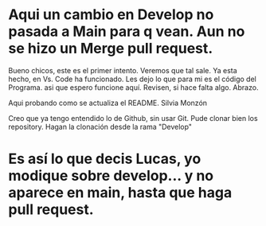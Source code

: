# Aqui un cambio en Develop no pasada a Main para q vean. Aun no se hizo un Merge pull request.
Bueno chicos, este es el primer intento. Veremos que tal sale. Ya esta hecho, en Vs. Code ha funcionado. Les dejo lo que para mi es el código del Programa. asi que espero funcione aquí. Revisen, si hace falta algo. Abrazo.

Aqui probando como se actualiza el README. Silvia Monzón

Creo que ya tengo entendido lo de Github, sin usar Git.
Pude clonar bien los repository. Hagan la clonación desde la rama "Develop"
# Es así lo que decis Lucas, yo modique sobre develop... y no aparece en main, hasta que haga pull request.
